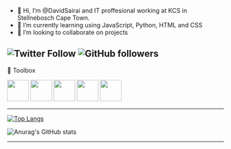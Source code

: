 - 👋 Hi, I’m @DavidSairai and IT proffesional working at KCS in Stellnebosch Cape Town. 
- 🌱 I’m currently learning using JavaScript, Python, HTML and CSS
- 👯 I’m looking to collaborate on projects

<!---
DavidSairai/DavidSairai is a ✨ special ✨ repository because its `README.md` (this file) appears on your GitHub profile.
You can click the Preview link to take a look at your changes.
--->

 ![Twitter Follow](https://img.shields.io/twitter/follow/davidsairai?style=social) ![GitHub followers](https://img.shields.io/github/followers/davidsairai?style=social)
 ---

🧰 Toolbox

<img src="https://cdn.worldvectorlogo.com/logos/visual-studio-code.svg"  width="50" height="50"/>   <img src="https://cdn.worldvectorlogo.com/logos/logo-javascript.svg"  width="50" height="50"/>   <img src="https://cdn.worldvectorlogo.com/logos/html5-2.svg"  width="50" height="50"/>   <img src="https://cdn.worldvectorlogo.com/logos/python-5.svg" width="50" height="50"/>   <img src="https://worldvectorlogo.com/logo/wakatime" width="50" height="50"/> 

---


[![Top Langs](https://github-readme-stats.vercel.app/api/top-langs/?username=davidsairai&layout=compact)](https://github.com/anuraghazra/github-readme-stats)


![Anurag's GitHub stats](https://github-readme-stats.vercel.app/api?username=davidsairai&show_icons=true&theme=dracula)



****
